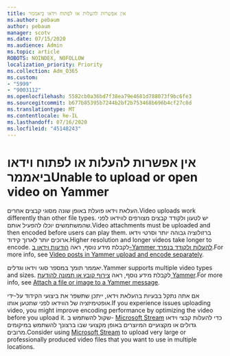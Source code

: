 ```yaml
---
title: אין אפשרות להעלות או לפתוח וידאו ביאממר
ms.author: pebaum
author: pebaum
manager: scotv
ms.date: 07/15/2020
ms.audience: Admin
ms.topic: article
ROBOTS: NOINDEX, NOFOLLOW
localization_priority: Priority
ms.collection: Adm_O365
ms.custom:
- "5999"
- "9003112"
ms.openlocfilehash: 5582cb0a36bd7f38ea79e4681d788073f9bc6fe3
ms.sourcegitcommit: b677b85395b7244b2bf2b753468b696b4cf27c8d
ms.translationtype: MT
ms.contentlocale: he-IL
ms.lasthandoff: 07/16/2020
ms.locfileid: "45148243"
---
```

# <a name="unable-to-upload-or-open-video-on-yammer"></a><span data-ttu-id="642f8-102">אין אפשרות להעלות או לפתוח וידאו ביאממר</span><span class="sxs-lookup"><span data-stu-id="642f8-102">Unable to upload or open video on Yammer</span></span>

<span data-ttu-id="642f8-103">העלאת וידאו פועלת באופן שונה מסוגי קבצים אחרים.</span><span class="sxs-lookup"><span data-stu-id="642f8-103">Video uploads work differently than other file types.</span></span> <span data-ttu-id="642f8-104">יש לטעון ולקודד קבצים מצורפים לווידאו לפני שהמשתמשים יוכלו להפעיל אותם.</span><span class="sxs-lookup"><span data-stu-id="642f8-104">Video attachments must be uploaded and then encoded before users can play them.</span></span> <span data-ttu-id="642f8-105">ברזולוציה גבוהה יותר וסרטי וידאו ארוכים יותר לארוך קידוד.</span><span class="sxs-lookup"><span data-stu-id="642f8-105">Higher resolution and longer videos take longer to encode.</span></span> <span data-ttu-id="642f8-106">לקבלת מידע נוסף, ראה [הודעות וידאו ב-Yammer להעלות ולקודד בנפרד](https://support.microsoft.com/office/video-posts-in-yammer-upload-and-encode-separately-5b3a348e-3a0a-4c4b-95b1-eabdf245ba25).</span><span class="sxs-lookup"><span data-stu-id="642f8-106">For more info, see [Video posts in Yammer upload and encode separately](https://support.microsoft.com/office/video-posts-in-yammer-upload-and-encode-separately-5b3a348e-3a0a-4c4b-95b1-eabdf245ba25).</span></span>   

<span data-ttu-id="642f8-107">יאממר תומך במספר סוגי וידאו וגדלים.</span><span class="sxs-lookup"><span data-stu-id="642f8-107">Yammer supports multiple video types and sizes.</span></span> <span data-ttu-id="642f8-108">לקבלת מידע נוסף, ראה [צירוף קובץ או תמונה להודעת Yammer](https://support.microsoft.com/office/attach-a-file-or-image-to-a-yammer-message-f576d4d1-ad66-4ce4-9c43-46cf75978dbf).</span><span class="sxs-lookup"><span data-stu-id="642f8-108">For more info, see [Attach a file or image to a Yammer message](https://support.microsoft.com/office/attach-a-file-or-image-to-a-yammer-message-f576d4d1-ad66-4ce4-9c43-46cf75978dbf).</span></span>   

<span data-ttu-id="642f8-109">אם אתה נתקל בבעיות בהעלאת וידאו, ייתכן שתשפר את ביצועי הקידוד על-ידי אופטימיזציה של הווידאו לפני שתטען אותו.</span><span class="sxs-lookup"><span data-stu-id="642f8-109">If you experience issues uploading video, you might improve encoding performance by optimizing the video before you upload it.</span></span> <span data-ttu-id="642f8-110">שקול להשתמש ב- [Microsoft Stream](https://docs.microsoft.com/stream/overview) כדי להעלות קבצי וידאו גדולים או מקצועיים המיוצרים באופן מקצועי שבו ברצונך להשתמש במיקומים מרובים.</span><span class="sxs-lookup"><span data-stu-id="642f8-110">Consider using [Microsoft Stream](https://docs.microsoft.com/stream/overview) to upload very large or professionally produced video files that you want to use in multiple locations.</span></span>